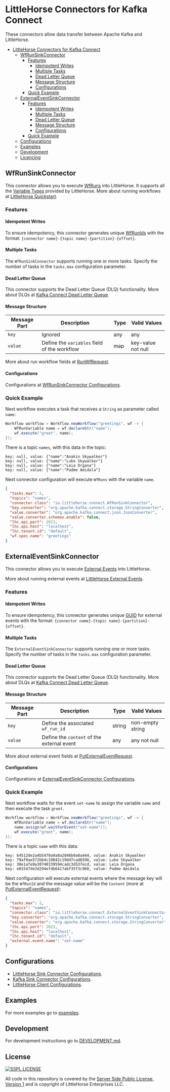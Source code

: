 # LittleHorse Connectors for Kafka Connect

These connectors allow data transfer between Apache Kafka and LittleHorse.

<!-- TOC -->
* [LittleHorse Connectors for Kafka Connect](#littlehorse-connectors-for-kafka-connect)
  * [WfRunSinkConnector](#wfrunsinkconnector)
    * [Features](#features)
      * [Idempotent Writes](#idempotent-writes)
      * [Multiple Tasks](#multiple-tasks)
      * [Dead Letter Queue](#dead-letter-queue)
      * [Message Structure](#message-structure)
      * [Configurations](#configurations)
    * [Quick Example](#quick-example)
  * [ExternalEventSinkConnector](#externaleventsinkconnector)
    * [Features](#features-1)
      * [Idempotent Writes](#idempotent-writes-1)
      * [Multiple Tasks](#multiple-tasks-1)
      * [Dead Letter Queue](#dead-letter-queue-1)
      * [Message Structure](#message-structure-1)
      * [Configurations](#configurations-1)
    * [Quick Example](#quick-example-1)
  * [Configurations](#configurations-2)
  * [Examples](#examples)
  * [Development](#development)
  * [Licencing](#licencing)
<!-- TOC -->

## WfRunSinkConnector

This connector allows you to execute [WfRuns](https://littlehorse.io/docs/server/concepts/workflows#the-wfrun) into LittleHorse.
It supports all the [Variable Types](https://littlehorse.io/docs/server/concepts/variables) provided by LittleHorse.
More about running workflows at [LittleHorse Quickstart](https://littlehorse.io/docs/server/getting-started/quickstart).

### Features

#### Idempotent Writes

To ensure idempotency, this connector generates unique [WfRunIds](https://littlehorse.io/docs/server/developer-guide/grpc/running-workflows#passing-the-id)
with the format: `{connector name}-{topic name}-{partition}-{offset}`.

#### Multiple Tasks

The `WfRunSinkConnector` supports running one or more tasks.
Specify the number of tasks in the `tasks.max` configuration parameter.

#### Dead Letter Queue

This connector supports the Dead Letter Queue (DLQ) functionality.
More about DLQs at [Kafka Connect Dead Letter Queue](https://docs.confluent.io/platform/current/connect/index.html#dead-letter-queue).

#### Message Structure

| Message Part | Description                                  | Type | Valid Values       |
|--------------|----------------------------------------------|------|--------------------|
| `key`        | Ignored                                      | any  | any                |
| `value`      | Define the `variables` field of the workflow | map  | key-value not null |

More about run workflow fields at [RunWfRequest](https://littlehorse.io/docs/server/api#runwfrequest).

#### Configurations

Configurations at [WfRunSinkConnector Configurations](CONFIGURATIONS.md#wfrunsinkconnector-configurations).

### Quick Example

Next workflow executes a task that receives a `String` as parameter called `name`:

```java
Workflow workflow = Workflow.newWorkflow("greetings", wf -> {
    WfRunVariable name = wf.declareStr("name");
    wf.execute("greet", name);
});
```

There is a topic `names`, with this data in the topic:

```text
key: null, value: {"name":"Anakin Skywalker"}
key: null, value: {"name":"Luke Skywalker"}
key: null, value: {"name":"Leia Organa"}
key: null, value: {"name":"Padme Amidala"}
```

Next connector configuration will execute `WfRuns` with the variable `name`.

```json
{
  "tasks.max": 2,
  "topics": "names",
  "connector.class": "io.littlehorse.connect.WfRunSinkConnector",
  "key.converter": "org.apache.kafka.connect.storage.StringConverter",
  "value.converter": "org.apache.kafka.connect.json.JsonConverter",
  "value.converter.schemas.enable": false,
  "lhc.api.port": 2023,
  "lhc.api.host": "localhost",
  "lhc.tenant.id": "default",
  "wf.spec.name": "greetings"
}
```

## ExternalEventSinkConnector

This connector allows you to execute [External Events](https://littlehorse.io/docs/server/concepts/external-events) into LittleHorse.

More about running external events at [LittleHorse External Events](https://littlehorse.io/docs/server/concepts/external-events).

### Features

#### Idempotent Writes

To ensure idempotency, this connector generates unique [GUID](https://littlehorse.io/docs/server/concepts/external-events#posting-externalevents)
for external events with the format: `{connector name}-{topic name}-{partition}-{offset}`.

#### Multiple Tasks

The `ExternalEventSinkConnector` supports running one or more tasks.
Specify the number of tasks in the `tasks.max` configuration parameter.

#### Dead Letter Queue

This connector supports the Dead Letter Queue (DLQ) functionality.
More about DLQs at [Kafka Connect Dead Letter Queue](https://docs.confluent.io/platform/current/connect/index.html#dead-letter-queue).

#### Message Structure

| Message Part | Description                                | Type   | Valid Values     |
|--------------|--------------------------------------------|--------|------------------|
| `key`        | Define the associated `wf_run_id`          | string | non-empty string |
| `value`      | Define the `content` of the external event | any    | any not null     |

More about external event fields at [PutExternalEventRequest](https://littlehorse.io/docs/server/api#putexternaleventrequest).

#### Configurations

Configurations at [ExternalEventSinkConnector Configurations](CONFIGURATIONS.md#externaleventsinkconnector-configurations).

### Quick Example

Next workflow waits for the event `set-name` to assign the variable `name` and then execute the task `greet`.

```java
Workflow workflow = Workflow.newWorkflow("greetings", wf -> {
    WfRunVariable name = wf.declareStr("name");
    name.assign(wf.waitForEvent("set-name"));
    wf.execute("greet", name);
});
```

There is a topic `name` with this data:

```text
key: 64512de2a4b5470a9a8a2846b9a8a444, value: Anakin Skywalker
key: 79af0ae572bb4c19842c19dd7cad6598, value: Luke Skywalker
key: 30e1afe9a30748339594cadc3d537ecd, value: Leia Organa
key: e01547de3d294efdb6417abf35f3c960, value: Padme Amidala
```

Next configuration will execute external events where the message key will be the `WfRunId` and
the message value will be the `Content` (more at [PutExternalEventRequest](https://littlehorse.io/docs/server/api#putexternaleventrequest)):

```json
{
  "tasks.max": 2,
  "topics": "names",
  "connector.class": "io.littlehorse.connect.ExternalEventSinkConnector",
  "key.converter": "org.apache.kafka.connect.storage.StringConverter",
  "value.converter": "org.apache.kafka.connect.storage.StringConverter",
  "lhc.api.port": 2023,
  "lhc.api.host": "localhost",
  "lhc.tenant.id": "default",
  "external.event.name": "set-name"
}
```

## Configurations

- [LittleHorse Sink Connector Configurations](CONFIGURATIONS.md).
- [Kafka Sink Connector Configurations](https://docs.confluent.io/platform/current/installation/configuration/connect/sink-connect-configs.html).
- [LittleHorse Client Configurations](https://littlehorse.io/docs/server/developer-guide/client-configuration#client-config-options).

## Examples

For more examples go to [examples](examples).

## Development

For development instructions go to [DEVELOPMENT.md](DEVELOPMENT.md).

## License

<a href="https://spdx.org/licenses/SSPL-1.0.html"><img alt="SSPL LICENSE" src="https://img.shields.io/badge/covered%20by-SSPL%201.0-blue"></a>

All code in this repository is covered by the [Server Side Public License, Version 1](https://spdx.org/licenses/SSPL-1.0.html) and is copyright of LittleHorse Enterprises LLC.
